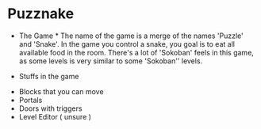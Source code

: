 # Puzznake

* The Game *
  The name of the game is a merge of the names 'Puzzle' and 'Snake'.
In the game you control a snake, you goal is to eat all available food in the room.
There's a lot of 'Sokoban' feels in this game, as some levels is very similar to some
'Sokoban'' levels.

* Stuffs in the game 
 - Blocks that you can move
 - Portals
 - Doors with triggers
 - Level Editor ( unsure )

